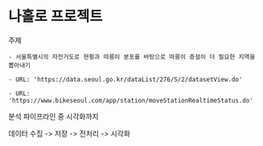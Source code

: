 # 나홀로 프로젝트

주제

    - 서울특별시의 자전거도로 현황과 따릉이 분포를 바탕으로 따릉이 증설이 더 필요한 지역을 뽑아내기

    - URL: 'https://data.seoul.go.kr/dataList/276/S/2/datasetView.do'

    - URL: 'https://www.bikeseoul.com/app/station/moveStationRealtimeStatus.do'


분석 파이프라인 중 시각화까지

데이터 수집 -> 저장 -> 전처리 -> 시각화
